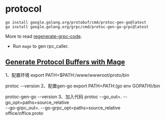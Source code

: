 # protocol

```shell
go install google.golang.org/protobuf/cmd/protoc-gen-go@latest
go install google.golang.org/grpc/cmd/protoc-gen-go-grpc@latest
```

More to read [regenerate-grpc-code](https://grpc.io/docs/languages/go/quickstart/#regenerate-grpc-code).

- Run `mage` to gen rpc_caller.

## [Generate Protocol Buffers with Mage](./mage-README.md)


1、配置环境
export PATH=$PATH:/www/wwwroot/proto/bin

protoc  --version
2、配置gen-go
export PATH=$PATH:$(go env GOPATH)/bin

protoc-gen-go --version
3、加入代码
protoc --go_out=. --go_opt=paths=source_relative \
    --go-grpc_out=. --go-grpc_opt=paths=source_relative \
    office/office.proto